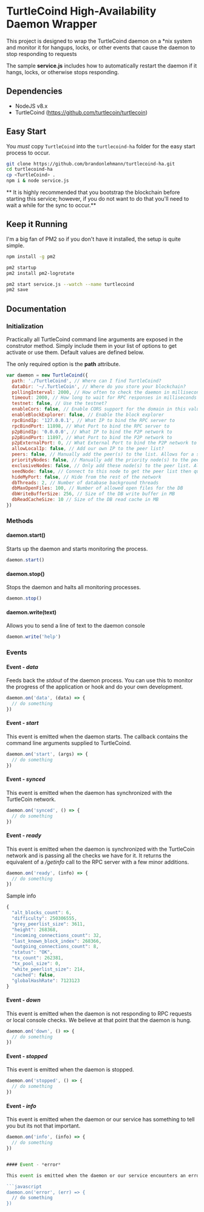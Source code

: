 # TurtleCoind High-Availability Daemon Wrapper

This project is designed to wrap the TurtleCoind daemon on a *nix system and monitor it for hangups, locks, or other events that cause the daemon to stop responding to requests

The sample **service.js** includes how to automatically restart the daemon if it hangs, locks, or otherwise stops responding.

## Dependencies

* NodeJS v8.x
* TurtleCoind (https://github.com/turtlecoin/turtlecoin)

## Easy Start

You *must* copy ```TurtleCoind``` into the ```turtlecoind-ha``` folder for the easy start process to occur.

```bash
git clone https://github.com/brandonlehmann/turtlecoind-ha.git
cd turtlecoind-ha
cp <TurtleCoind> .
npm i & node service.js
```

** It is highly recommended that you bootstrap the blockchain before starting this service; however, if you do not want to do that you'll need to wait a while for the sync to occur.**

## Keep it Running

I'm a big fan of PM2 so if you don't have it installed, the setup is quite simple.

```bash
npm install -g pm2

pm2 startup
pm2 install pm2-logrotate

pm2 start service.js --watch --name turtlecoind
pm2 save
```

## Documentation

### Initialization

Practically all TurtleCoind command line arguments are exposed in the construtor method. Simply include them in your list of options to get activate or use them. Default values are defined below.

The only required option is the **path** attribute.

```javascript
var daemon = new TurtleCoind({
  path: './TurtleCoind', // Where can I find TurtleCoind?
  dataDir: '~/.TurtleCoin', // Where do you store your blockchain?
  pollingInterval: 2000, // How often to check the daemon in milliseconds
  timeout: 2000, // How long to wait for RPC responses in milliseconds
  testnet: false, // Use the testnet?
  enableCors: false, // Enable CORS support for the domain in this value
  enableBlockExplorer: false, // Enable the block explorer
  rpcBindIp: '127.0.0.1', // What IP to bind the RPC server to
  rpcBindPort: 11898, // What Port to bind the RPC server to
  p2pBindIp: '0.0.0.0', // What IP to bind the P2P network to
  p2pBindPort: 11897, // What Port to bind the P2P network to
  p2pExternalPort: 0, // What External Port to bind the P2P network to for those behind NAT
  allowLocalIp: false, // Add our own IP to the peer list?
  peers: false, // Manually add the peer(s) to the list. Allows for a string or an Array of strings.
  priorityNodes: false, // Manually add the priority node(s) to the peer list. Allows for a string or an Array of strings.
  exclusiveNodes: false, // Only add these node(s) to the peer list. Allows for a string or an Array of strings.
  seedNode: false, // Connect to this node to get the peer list then quit. Allows for a string.
  hideMyPort: false, // Hide from the rest of the network
  dbThreads: 2, // Number of database background threads
  dbMaxOpenFiles: 100, // Number of allowed open files for the DB
  dbWriteBufferSize: 256, // Size of the DB write buffer in MB
  dbReadCacheSize: 10 // Size of the DB read cache in MB
})
```

### Methods

#### daemon.start()

Starts up the daemon and starts monitoring the process.

```javascript
daemon.start()
```

#### daemon.stop()

Stops the daemon and halts all monitoring processes.

```javascript
daemon.stop()
```

#### daemon.write(text)

Allows you to send a line of text to the daemon console

```javascript
daemon.write('help')
```

### Events

#### Event - *data*

Feeds back the *stdout* of the daemon process. You can use this to monitor the progress of the application or hook and do your own development.

```javascript
daemon.on('data', (data) => {
  // do something
})
```

#### Event - *start*

This event is emitted when the daemon starts. The callback contains the command line arguments supplied to TurtleCoind.

```javascript
daemon.on('start', (args) => {
  // do something
})
```

#### Event - *synced*

This event is emitted when the daemon has synchronized with the TurtleCoin network.

```javascript
daemon.on('synced', () => {
  // do something
})
```

#### Event - *ready*

This event is emitted when the daemon is synchronized with the TurtleCoin network and is passing all the checks we have for it. It returns the equivalent of a */getinfo* call to the RPC server with a few minor additions.

```javascript
daemon.on('ready', (info) => {
  // do something
})
```

Sample info

```javascript
{
  "alt_blocks_count": 6,
  "difficulty": 250306555,
  "grey_peerlist_size": 3611,
  "height": 268368,
  "incoming_connections_count": 32,
  "last_known_block_index": 268366,
  "outgoing_connections_count": 8,
  "status": "OK",
  "tx_count": 262381,
  "tx_pool_size": 0,
  "white_peerlist_size": 214,
  "cached": false,
  "globalHashRate": 7123123
}
```

#### Event - *down*

This event is emitted when the daemon is not responding to RPC requests or local console checks. We believe at that point that the daemon is hung.

```javascript
daemon.on('down', () => {
  // do something
})
```

#### Event - *stopped*

This event is emitted when the daemon is stopped.

```javascript
daemon.on('stopped', () => {
  // do something
})
```

#### Event - *info*

This event is emitted when the daemon or our service has something to tell you but its not that important.

```javascript
daemon.on('info', (info) => {
  // do something
})


#### Event - *error*

This event is emitted when the daemon or our service encounters an error.

```javascript
daemon.on('error', (err) => {
  // do something
})

